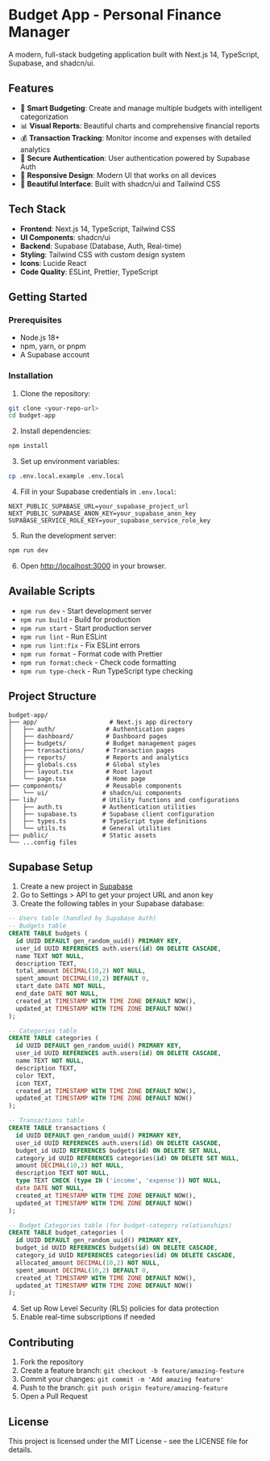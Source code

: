 # Budget App - Personal Finance Manager

A modern, full-stack budgeting application built with Next.js 14, TypeScript, Supabase, and shadcn/ui.

## Features

- 🏦 **Smart Budgeting**: Create and manage multiple budgets with intelligent categorization
- 📊 **Visual Reports**: Beautiful charts and comprehensive financial reports
- 💰 **Transaction Tracking**: Monitor income and expenses with detailed analytics
- 🔐 **Secure Authentication**: User authentication powered by Supabase Auth
- 📱 **Responsive Design**: Modern UI that works on all devices
- 🎨 **Beautiful Interface**: Built with shadcn/ui and Tailwind CSS

## Tech Stack

- **Frontend**: Next.js 14, TypeScript, Tailwind CSS
- **UI Components**: shadcn/ui
- **Backend**: Supabase (Database, Auth, Real-time)
- **Styling**: Tailwind CSS with custom design system
- **Icons**: Lucide React
- **Code Quality**: ESLint, Prettier, TypeScript

## Getting Started

### Prerequisites

- Node.js 18+ 
- npm, yarn, or pnpm
- A Supabase account

### Installation

1. Clone the repository:
```bash
git clone <your-repo-url>
cd budget-app
```

2. Install dependencies:
```bash
npm install
```

3. Set up environment variables:
```bash
cp .env.local.example .env.local
```

4. Fill in your Supabase credentials in `.env.local`:
```env
NEXT_PUBLIC_SUPABASE_URL=your_supabase_project_url
NEXT_PUBLIC_SUPABASE_ANON_KEY=your_supabase_anon_key
SUPABASE_SERVICE_ROLE_KEY=your_supabase_service_role_key
```

5. Run the development server:
```bash
npm run dev
```

6. Open [http://localhost:3000](http://localhost:3000) in your browser.

## Available Scripts

- `npm run dev` - Start development server
- `npm run build` - Build for production
- `npm run start` - Start production server
- `npm run lint` - Run ESLint
- `npm run lint:fix` - Fix ESLint errors
- `npm run format` - Format code with Prettier
- `npm run format:check` - Check code formatting
- `npm run type-check` - Run TypeScript type checking

## Project Structure

```
budget-app/
├── app/                    # Next.js app directory
│   ├── auth/              # Authentication pages
│   ├── dashboard/         # Dashboard pages
│   ├── budgets/           # Budget management pages
│   ├── transactions/      # Transaction pages
│   ├── reports/           # Reports and analytics
│   ├── globals.css        # Global styles
│   ├── layout.tsx         # Root layout
│   └── page.tsx           # Home page
├── components/            # Reusable components
│   └── ui/               # shadcn/ui components
├── lib/                  # Utility functions and configurations
│   ├── auth.ts           # Authentication utilities
│   ├── supabase.ts       # Supabase client configuration
│   ├── types.ts          # TypeScript type definitions
│   └── utils.ts          # General utilities
├── public/               # Static assets
└── ...config files
```

## Supabase Setup

1. Create a new project in [Supabase](https://supabase.com)
2. Go to Settings > API to get your project URL and anon key
3. Create the following tables in your Supabase database:

```sql
-- Users table (handled by Supabase Auth)
-- Budgets table
CREATE TABLE budgets (
  id UUID DEFAULT gen_random_uuid() PRIMARY KEY,
  user_id UUID REFERENCES auth.users(id) ON DELETE CASCADE,
  name TEXT NOT NULL,
  description TEXT,
  total_amount DECIMAL(10,2) NOT NULL,
  spent_amount DECIMAL(10,2) DEFAULT 0,
  start_date DATE NOT NULL,
  end_date DATE NOT NULL,
  created_at TIMESTAMP WITH TIME ZONE DEFAULT NOW(),
  updated_at TIMESTAMP WITH TIME ZONE DEFAULT NOW()
);

-- Categories table
CREATE TABLE categories (
  id UUID DEFAULT gen_random_uuid() PRIMARY KEY,
  user_id UUID REFERENCES auth.users(id) ON DELETE CASCADE,
  name TEXT NOT NULL,
  description TEXT,
  color TEXT,
  icon TEXT,
  created_at TIMESTAMP WITH TIME ZONE DEFAULT NOW(),
  updated_at TIMESTAMP WITH TIME ZONE DEFAULT NOW()
);

-- Transactions table
CREATE TABLE transactions (
  id UUID DEFAULT gen_random_uuid() PRIMARY KEY,
  user_id UUID REFERENCES auth.users(id) ON DELETE CASCADE,
  budget_id UUID REFERENCES budgets(id) ON DELETE SET NULL,
  category_id UUID REFERENCES categories(id) ON DELETE SET NULL,
  amount DECIMAL(10,2) NOT NULL,
  description TEXT NOT NULL,
  type TEXT CHECK (type IN ('income', 'expense')) NOT NULL,
  date DATE NOT NULL,
  created_at TIMESTAMP WITH TIME ZONE DEFAULT NOW(),
  updated_at TIMESTAMP WITH TIME ZONE DEFAULT NOW()
);

-- Budget Categories table (for budget-category relationships)
CREATE TABLE budget_categories (
  id UUID DEFAULT gen_random_uuid() PRIMARY KEY,
  budget_id UUID REFERENCES budgets(id) ON DELETE CASCADE,
  category_id UUID REFERENCES categories(id) ON DELETE CASCADE,
  allocated_amount DECIMAL(10,2) NOT NULL,
  spent_amount DECIMAL(10,2) DEFAULT 0,
  created_at TIMESTAMP WITH TIME ZONE DEFAULT NOW(),
  updated_at TIMESTAMP WITH TIME ZONE DEFAULT NOW()
);
```

4. Set up Row Level Security (RLS) policies for data protection
5. Enable real-time subscriptions if needed

## Contributing

1. Fork the repository
2. Create a feature branch: `git checkout -b feature/amazing-feature`
3. Commit your changes: `git commit -m 'Add amazing feature'`
4. Push to the branch: `git push origin feature/amazing-feature`
5. Open a Pull Request

## License

This project is licensed under the MIT License - see the LICENSE file for details.
